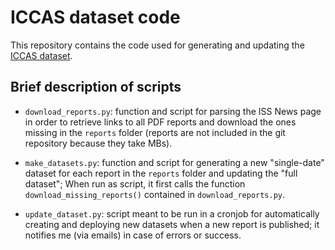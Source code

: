 # ICCAS dataset code
This repository contains the code used for generating and updating the 
[ICCAS dataset](https://www.github.com/janLuke/iccas-dataset).

## Brief description of scripts

- `download_reports.py`: function and script for parsing the ISS News page in 
order to retrieve links to all PDF reports and download the ones missing in the
`reports` folder (reports are not included in the git repository because they 
take MBs).

- `make_datasets.py`: function and script for generating a new "single-date" 
dataset for each report in the `reports` folder and updating the "full dataset";
When run as script, it first calls the function `download_missing_reports()` 
contained in `download_reports.py`.

- `update_dataset.py`: script meant to be run in a cronjob for automatically 
creating and deploying new datasets when a new report is published; it notifies
me (via emails) in case of errors or success. 
